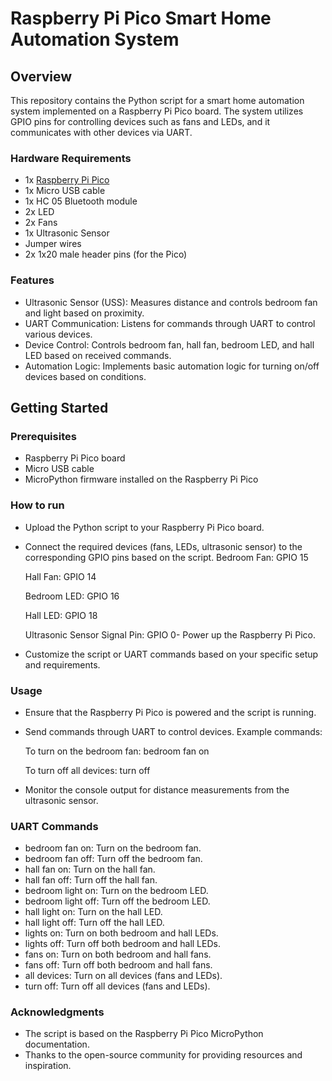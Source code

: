# Raspberry Pi Pico Smart Home Automation System

## Overview
This repository contains the Python script for a smart home automation system implemented on a Raspberry Pi Pico board. The system utilizes GPIO pins for controlling devices such as fans and LEDs, and it communicates with other devices via UART.

### Hardware Requirements

- 1x [Raspberry Pi Pico](https://www.raspberrypi.org/products/raspberry-pi-pico/)
- 1x Micro USB cable
- 1x HC 05 Bluetooth module
- 2x LED
- 2x Fans
- 1x Ultrasonic Sensor
- Jumper wires
- 2x 1x20 male header pins (for the Pico)

### Features

- Ultrasonic Sensor (USS): Measures distance and controls bedroom fan and light based on proximity.
- UART Communication: Listens for commands through UART to control various devices.
- Device Control: Controls bedroom fan, hall fan, bedroom LED, and hall LED based on received commands.
- Automation Logic: Implements basic automation logic for turning on/off devices based on conditions.

## Getting Started

### Prerequisites

- Raspberry Pi Pico board
- Micro USB cable
- MicroPython firmware installed on the Raspberry Pi Pico

### How to run

- Upload the Python script to your Raspberry Pi Pico board.
- Connect the required devices (fans, LEDs, ultrasonic sensor) to the corresponding GPIO pins based on the script.
     Bedroom Fan: GPIO 15
  
     Hall Fan: GPIO 14
  
     Bedroom LED: GPIO 16
  
     Hall LED: GPIO 18
  
     Ultrasonic Sensor Signal Pin: GPIO 0- Power up the Raspberry Pi Pico.
- Customize the script or UART commands based on your specific setup and requirements.

### Usage

- Ensure that the Raspberry Pi Pico is powered and the script is running.
- Send commands through UART to control devices. Example commands:

    To turn on the bedroom fan: bedroom fan on
  
    To turn off all devices: turn off
- Monitor the console output for distance measurements from the ultrasonic sensor.

### UART Commands

- bedroom fan on: Turn on the bedroom fan.
- bedroom fan off: Turn off the bedroom fan.
- hall fan on: Turn on the hall fan.
- hall fan off: Turn off the hall fan.
- bedroom light on: Turn on the bedroom LED.
- bedroom light off: Turn off the bedroom LED.
- hall light on: Turn on the hall LED.
- hall light off: Turn off the hall LED.
- lights on: Turn on both bedroom and hall LEDs.
- lights off: Turn off both bedroom and hall LEDs.
- fans on: Turn on both bedroom and hall fans.
- fans off: Turn off both bedroom and hall fans.
- all devices: Turn on all devices (fans and LEDs).
- turn off: Turn off all devices (fans and LEDs).

### Acknowledgments
- The script is based on the Raspberry Pi Pico MicroPython documentation.
- Thanks to the open-source community for providing resources and inspiration.
